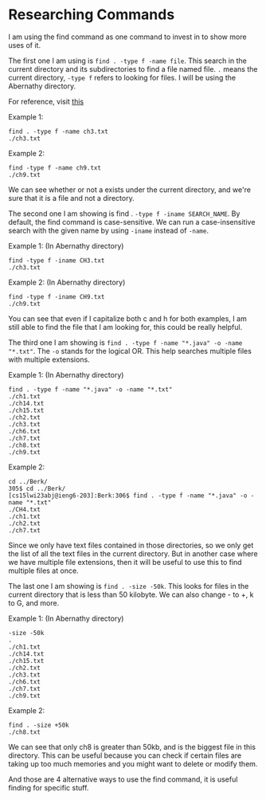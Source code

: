 # **Researching Commands**
I am using the find command as one command to invest in to show more uses of it. 

The first one I am using is `find . -type f -name file`. This search in the current directory and its subdirectories to find a file named file. 
`.` means the current directory, `-type f` refers to looking for files. I will be using the Abernathy directory.

For reference, visit [this](https://linuxhandbook.com/find-command-examples/)

Example 1: 
```
find . -type f -name ch3.txt
./ch3.txt
```
Example 2:
```
find -type f -name ch9.txt
./ch9.txt
```
We can see whether or not a exists under the current directory, and we're sure that it is a file and not a directory.

The second one I am showing is find . `-type f -iname SEARCH_NAME`. By default, the find command is case-sensitive. 
We can run a case-insensitive search with the given name by using `-iname` instead of `-name`.

Example 1: (In Abernathy directory)
```
find -type f -iname CH3.txt
./ch3.txt
```
Example 2: (In Abernathy directory)
```
find -type f -iname CH9.txt
./ch9.txt
```
You can see that even if I capitalize both c and h for both examples, I am still able to find the file that I am looking for, this could be really helpful.

The third one I am showing is `find . -type f -name "*.java" -o -name "*.txt"`. The `-o` stands for the logical OR. This help searches multiple files with multiple extensions.

Example 1: (In Abernathy directory)
```
find . -type f -name "*.java" -o -name "*.txt"
./ch1.txt
./ch14.txt
./ch15.txt
./ch2.txt
./ch3.txt
./ch6.txt
./ch7.txt
./ch8.txt
./ch9.txt
```
Example 2:
```
cd ../Berk/
305$ cd ../Berk/
[cs15lwi23abj@ieng6-203]:Berk:306$ find . -type f -name "*.java" -o -name "*.txt"
./CH4.txt
./ch1.txt
./ch2.txt
./ch7.txt
```
Since we only have text files contained in those directories, so we only get the list of all the text files in the current directory. But in another case where we have multiple file extensions,
then it will be useful to use this to find multiple files at once. 

The last one I am showing is `find . -size -50k`. This looks for files in the current directory that is less than 50 kilobyte. We can also change - to +, k to G, and more.

Example 1: (In Abernathy directory)
```
-size -50k
.
./ch1.txt
./ch14.txt
./ch15.txt
./ch2.txt
./ch3.txt
./ch6.txt
./ch7.txt
./ch9.txt
```
Example 2:
```
find . -size +50k
./ch8.txt
```
We can see that only ch8 is greater than 50kb, and is the biggest file in this directory. This can be useful because you can check if certain files are taking up too much
memories and you might want to delete or modify them.

And those are 4 alternative ways to use the find command, it is useful finding for specific stuff. 
